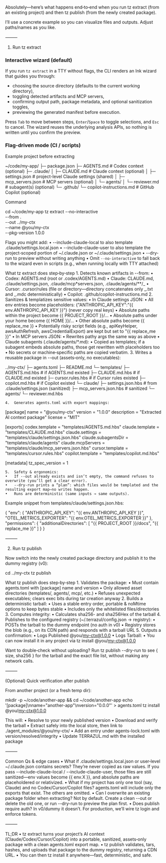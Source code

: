 Absolutely—here’s what happens end‑to‑end when you run tz extract (from an existing project) and then tz publish (from the newly created package).

I’ll use a concrete example so you can visualize files and outputs. Adjust paths/names as you like.

⸻

1. Run tz extract

### Interactive wizard (default)

If you run `tz extract` in a TTY without flags, the CLI renders an Ink wizard that guides you through:

- choosing the source directory (defaults to the current working directory),
- toggling detected artifacts and MCP servers,
- confirming output path, package metadata, and optional sanitization toggles,
- previewing the generated manifest before execution.

Press `Tab` to move between steps, `Enter`/`Space` to toggle selections, and `Esc` to cancel. The wizard reuses the underlying analysis APIs, so nothing is written until you confirm the preview.

### Flag-driven mode (CI / scripts)

Example project before extracting

~/code/my-app/
├─ package.json
├─ AGENTS.md # Codex context (optional)
├─ .claude/
│ ├─ CLAUDE.md # Claude context (optional)
│ ├─ settings.json # project-level Claude settings (shared)
│ ├─ mcp_servers.json # MCP servers (optional)
│ └─ agents/
│ └─ reviewer.md # subagent(s) (optional)
└─ .github/
└─ copilot-instructions.md # GitHub Copilot (optional)

Command

cd ~/code/my-app
tz extract --no-interactive \
 --from . \
 --out ../my-ctx \
 --name @you/my-ctx \
 --pkg-version 1.0.0

Flags you might add:
• --include-claude-local to also template .claude/settings.local.json
• --include-claude-user to also template the project‑scoped portion of ~/.claude.json or ~/.claude/settings.json
• --dry-run to preview without writing anything
• Omit `--no-interactive` to fall back to the wizard even in scripts (e.g., when running locally with TTY attached)

What tz extract does step‑by‑step 1. Detects known artifacts in --from:
• Codex: AGENTS.md (root or .codex/AGENTS.md)
• Claude: CLAUDE.md, .claude/settings.json, .claude/mcp\*servers.json, .claude/agents/\*\*/\_
• Cursor: .cursor/rules (file or directory—directory concatenates only _.txt and _.mdc deterministically)
• Copilot: .github/copilot-instructions.md 2. Sanitizes & templatizes sensitive values:
• In Claude settings JSON:
• All env entries become placeholders:
{"ANTHROPIC_API_KEY":"{{ env.ANTHROPIC_API_KEY }}"} (never copy real keys)
• Absolute paths within the project become {{ PROJECT_ROOT }}/…
• Absolute paths under your home become {{ HOME }}/…
• Other absolute paths become {{ replace_me }}
• Potentially risky script fields (e.g., apiKeyHelper, awsAuthRefresh, awsCredentialExport) are kept but set to "{{ replace_me }}"
• In MCP servers JSON:
• Rewrites pathy args the same way as above
• Claude subagents (.claude/agents/\*.md):
• Copied as templates; if a subagent embeds absolute paths, those get rewritten with placeholders too
• No secrets or machine‑specific paths are copied verbatim. 3. Writes a reusable package in --out (assets‑only, no executables):

../my-ctx/
├─ agents.toml
├─ README.md
└─ templates/
├─ AGENTS.md.hbs # if AGENTS.md existed
├─ CLAUDE.md.hbs # if CLAUDE.md existed
├─ cursor.rules.hbs # if Cursor rules existed
├─ copilot.md.hbs # if Copilot existed
└─ claude/
├─ settings.json.hbs # from .claude/settings.json (sanitized)
├─ mcp_servers.json.hbs # sanitized
└─ agents/
└─ reviewer.md.hbs

    4.	Generates agents.toml with export mappings:

[package]
name = "@you/my-ctx"
version = "1.0.0"
description = "Extracted AI context package"
license = "MIT"

[exports]
codex.template = "templates/AGENTS.md.hbs"
claude.template = "templates/CLAUDE.md.hbs"
claude.settings = "templates/claude/settings.json.hbs"
claude.subagentsDir = "templates/claude/agents"
claude.mcpServers = "templates/claude/mcp_servers.json.hbs"
cursor.template = "templates/cursor.rules.hbs"
copilot.template = "templates/copilot.md.hbs"

[metadata]
tz_spec_version = 1

    5.	Safety & ergonomics:
    •	If --out already exists and isn’t empty, the command refuses to overwrite (you’ll get a clear error).
    •	--dry-run prints a “plan”: which files would be templated and the resulting export map—no writes happen.
    •	Runs are deterministic (same inputs → same outputs).

Example snippet from templates/claude/settings.json.hbs:

{
"env": {
"ANTHROPIC_API_KEY": "{{ env.ANTHROPIC_API_KEY }}",
"OTEL_METRICS_EXPORTER": "{{ env.OTEL_METRICS_EXPORTER }}"
},
"permissions": {
"additionalDirectories": [
"{{ PROJECT_ROOT }}/docs",
"{{ replace_me }}"
]
}
}

⸻

2. Run tz publish

Now switch into the newly created package directory and publish it to the dummy registry (v0):

cd ../my-ctx
tz publish

What tz publish does step‑by‑step 1. Validates the package:
• Must contain agents.toml with [package] name and version
• Only allowed asset directories (templates/, agents/, mcp/, etc.)
• Refuses unexpected executables; clears exec bits during tar creation anyway 2. Builds a deterministic tarball:
• Uses a stable entry order, portable & noMtime options to keep bytes stable
• Includes only the whitelisted files/directories 3. Computes integrity:
• Calculates sha256-<base64> and sha256Hex of the tarball 4. Publishes to the configured registry (~/.terrazul/config.json → registry):
• POSTs the tarball to the dummy endpoint (no auth in v0)
• Registry stores the blob (e.g., on its CDN path) and responds with a tarball URL 5. Outputs a confirmation:
• Logs Published @you/my-ctx@1.0.0
• Logs Tarball: <cdn-url>
• You can now install it in any project via tz install @you/my-ctx@1.0.0

Want to double‑check without uploading?
Run tz publish --dry-run to see { size, sha256 } for the tarball and the exact file list, without making any network calls.

⸻

(Optional) Quick verification after publish

From another project (or a fresh temp dir):

mkdir -p ~/code/another-app && cd ~/code/another-app
echo '[package]\nname="another-app"\nversion="0.0.0"' > agents.toml
tz install @you/my-ctx@1.0.0

This will:
• Resolve to your newly published version
• Download and verify the tarball
• Extract safely into the local store, then link to ./agent_modules/@you/my-ctx/
• Add an entry under agents-lock.toml with version/resolved/integrity
• Update TERRAZUL.md with the installed package

⸻

Common Qs & edge cases
• What if .claude/settings.local.json or user‑level ~/.claude.json contains secrets?
They’re never copied as raw values. If you pass --include-claude-local / --include-claude-user, those files are still sanitized—env values become {{ env.X }}, and absolute paths are placeholdered or relativized.
• What if my project has only one tool (say, Claude) and no Codex/Cursor/Copilot files?
agents.toml will include only the exports that exist. The others are omitted.
• Can I overwrite an existing package folder when extracting?
Not by default. Create a clean --out or delete the old one, or run --dry-run to preview the plan first.
• Does publish require auth?
In v0/dummy it doesn’t. For production, we’ll wire tz login and enforce tokens.

⸻

TL;DR
• tz extract turns your project’s AI context (Claude/Codex/Cursor/Copilot) into a portable, sanitized, assets‑only package with a clean agents.toml export map.
• tz publish validates, tars, hashes, and uploads that package to the dummy registry, returning a CDN URL.
• You can then tz install it anywhere—fast, deterministic, and safe.

